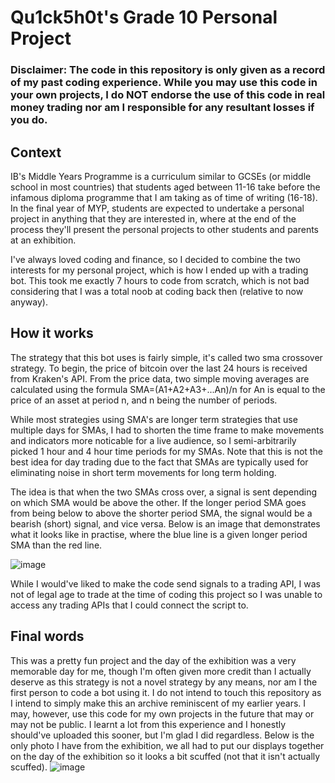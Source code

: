 # Qu1ck5h0t's Grade 10 Personal Project
### Disclaimer: The code in this repository is only given as a record of my past coding experience. While you may use this code in your own projects, I do NOT endorse the use of this code in real money trading nor am I responsible for any resultant losses if you do.
## Context 
IB's Middle Years Programme is a curriculum similar to GCSEs (or middle school in most countries) that students aged between 11-16 take before the infamous diploma programme that I am taking as of time of writing (16-18). In the final year of MYP, students are expected to undertake a personal project in anything that they are interested in, where at the end of the process they'll present the personal projects to other students and parents at an exhibition. 

I've always loved coding and finance, so I decided to combine the two interests for my personal project, which is how I ended up with a trading bot. This took me exactly 7 hours to code from scratch, which is not bad considering that I was a total noob at coding back then (relative to now anyway).
## How it works
The strategy that this bot uses is fairly simple, it's called two sma crossover strategy. To begin, the price of bitcoin over the last 24 hours is received from Kraken's API. From the price data, two simple moving averages are calculated using the formula SMA=(A1+A2+A3+...An)/n for An is equal to the price of an asset at period n, and n being the number of periods. 

While most strategies using SMA's are longer term strategies that use multiple days for SMAs, I had to shorten the time frame to make movements and indicators more noticable for a live audience, so I semi-arbitrarily picked 1 hour and 4 hour time periods for my SMAs. Note that this is not the best idea for day trading due to the fact that SMAs are typically used for eliminating noise in short term movements for long term holding. 

The idea is that when the two SMAs cross over, a signal is sent depending on which SMA would be above the other. If the longer period SMA goes from being below to above the shorter period SMA, the signal would be a bearish (short) signal, and vice versa. Below is an image that demonstrates what it looks like in practise, where the blue line is a given longer period SMA than the red line.

![image](https://github.com/user-attachments/assets/1e12e3da-5496-4ecb-b2e6-89d96bda6e68)

While I would've liked to make the code send signals to a trading API, I was not of legal age to trade at the time of coding this project so I was unable to access any trading APIs that I could connect the script to.

## Final words
This was a pretty fun project and the day of the exhibition was a very memorable day for me, though I'm often given more credit than I actually deserve as this strategy is not a novel strategy by any means, nor am I the first person to code a bot using it. I do not intend to touch this repository as I intend to simply make this an archive reminiscent of my earlier years. I may, however, use this code for my own projects in the future that may or may not be public. I learnt a lot from this experience and I honestly should've uploaded this sooner, but I'm glad I did regardless. Below is the only photo I have from the exhibition, we all had to put our displays together on the day of the exhibition so it looks a bit scuffed (not that it isn't actually scuffed). 
![image](https://github.com/user-attachments/assets/1ea25b22-0e39-4bf7-8559-57d855afb8a2)



